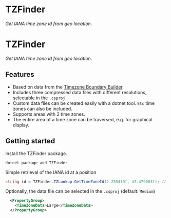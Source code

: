 # TZFinder

*Get IANA time zone id from geo location.*

<!--
[![NuGet package](https://img.shields.io/nuget/v/TZFinder.svg)](https://nuget.org/packages/TZFinder)
-->

# TZFinder

*Get IANA time zone id from geo location.*

<!--
[![NuGet package](https://img.shields.io/nuget/v/TZFinder.svg)](https://nuget.org/packages/TZFinder)
-->

## Features
+ Based on data from the [Timezone Boundary Builder](https://github.com/evansiroky/timezone-boundary-builder).
+ Includes three compressed data files with different resolutions, selectable in the `.csproj`
+ Custom data files can be created easily with a dotnet tool. `Etc` time zones can also be included.
+ Supports areas with 2 time zones.
+ The entire area of a time zone can be traversed, e.g. for graphical display.

## Getting started

Install the TZFinder package.
```batchfile
dotnet package add TZFinder
```

Simple retrieval of the IANA id at a position
```c#
string id = TZFinder.TZLookup.GetTimeZoneId(2.255419f, 47.479083f); // Europe/Paris
```

Optionally, the data file can be selected in the `.csproj` (default: `Medium`)
```xml
  <PropertyGroup>
    <TimeZoneData>Large</TimeZoneData>
  </PropertyGroup>
```

